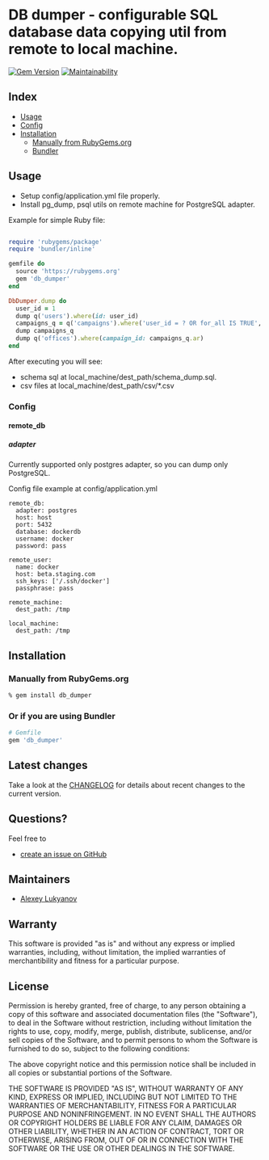 # DB dumper - configurable SQL database data copying util from remote to local machine.

[![Gem Version](https://badge.fury.io/rb/db_dumper.svg)](https://badge.fury.io/rb/db_dumper)
[![Maintainability](https://api.codeclimate.com/v1/badges/d5676f2dca807bdc458b/maintainability)](https://codeclimate.com/github/alukyanov/db_dumper/maintainability)

## Index
- [Usage](#usage)
- [Config](#config)
- [Installation](#installation)
  - [Manually from RubyGems.org](#manually-from-rubygemsorg)
  - [Bundler](#or-if-you-are-using-bundler)

## Usage
- Setup config/application.yml file properly.
- Install pg_dump, psql utils on remote machine for PostgreSQL adapter.

Example for simple Ruby file:

```ruby

require 'rubygems/package'
require 'bundler/inline'

gemfile do
  source 'https://rubygems.org'
  gem 'db_dumper'
end

DbDumper.dump do
  user_id = 1
  dump q('users').where(id: user_id)
  campaigns_q = q('campaigns').where('user_id = ? OR for_all IS TRUE', user_id)
  dump campaigns_q
  dump q('offices').where(campaign_id: campaigns_q.ar)
end
```

After executing you will see:
- schema sql at local_machine/dest_path/schema_dump.sql.
- csv files at local_machine/dest_path/csv/*.csv
 

### Config

#### remote_db
##### adapter
Currently supported only postgres adapter, so you can dump only PostgreSQL.

Config file example at config/application.yml

```
remote_db:
  adapter: postgres
  host: host
  port: 5432
  database: dockerdb
  username: docker
  password: pass

remote_user:
  name: docker
  host: beta.staging.com
  ssh_keys: ['/.ssh/docker']
  passphrase: pass

remote_machine:
  dest_path: /tmp

local_machine:
  dest_path: /tmp
```

## <a id="installation">Installation ##

### Manually from RubyGems.org ###

```sh
% gem install db_dumper
```

### Or if you are using Bundler ###

```ruby
# Gemfile
gem 'db_dumper'
```

## Latest changes ##

Take a look at the [CHANGELOG](https://github.com/alukyanov/db_dumper/blob/master/CHANGELOG.md) for details about recent changes to the current version.

## Questions? ##

Feel free to

* [create an issue on GitHub](https://github.com/alukyanov/db_dumper/issues)

## Maintainers ##

* [Alexey Lukyanov](https://github.com/alukyanov)

## Warranty ##

This software is provided "as is" and without any express or
implied warranties, including, without limitation, the implied
warranties of merchantibility and fitness for a particular
purpose.

## License ##

Permission is hereby granted, free of charge, to any person obtaining
a copy of this software and associated documentation files (the
"Software"), to deal in the Software without restriction, including
without limitation the rights to use, copy, modify, merge, publish,
distribute, sublicense, and/or sell copies of the Software, and to
permit persons to whom the Software is furnished to do so, subject to
the following conditions:

The above copyright notice and this permission notice shall be
included in all copies or substantial portions of the Software.

THE SOFTWARE IS PROVIDED "AS IS", WITHOUT WARRANTY OF ANY KIND,
EXPRESS OR IMPLIED, INCLUDING BUT NOT LIMITED TO THE WARRANTIES OF
MERCHANTABILITY, FITNESS FOR A PARTICULAR PURPOSE AND
NONINFRINGEMENT. IN NO EVENT SHALL THE AUTHORS OR COPYRIGHT HOLDERS BE
LIABLE FOR ANY CLAIM, DAMAGES OR OTHER LIABILITY, WHETHER IN AN ACTION
OF CONTRACT, TORT OR OTHERWISE, ARISING FROM, OUT OF OR IN CONNECTION
WITH THE SOFTWARE OR THE USE OR OTHER DEALINGS IN THE SOFTWARE.
